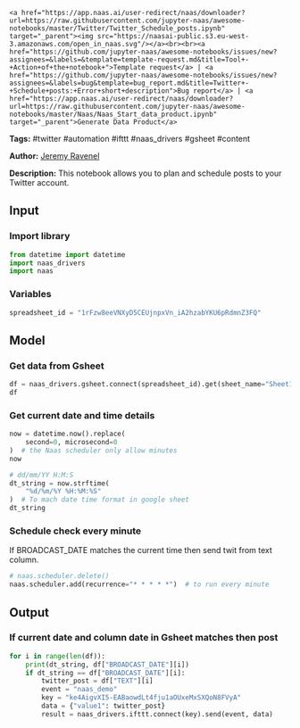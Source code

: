     <a href="https://app.naas.ai/user-redirect/naas/downloader?url=https://raw.githubusercontent.com/jupyter-naas/awesome-notebooks/master/Twitter/Twitter_Schedule_posts.ipynb" target="_parent"><img src="https://naasai-public.s3.eu-west-3.amazonaws.com/open_in_naas.svg"/></a><br><br><a href="https://github.com/jupyter-naas/awesome-notebooks/issues/new?assignees=&labels=&template=template-request.md&title=Tool+-+Action+of+the+notebook+">Template request</a> | <a href="https://github.com/jupyter-naas/awesome-notebooks/issues/new?assignees=&labels=bug&template=bug_report.md&title=Twitter+-+Schedule+posts:+Error+short+description">Bug report</a> | <a href="https://app.naas.ai/user-redirect/naas/downloader?url=https://raw.githubusercontent.com/jupyter-naas/awesome-notebooks/master/Naas/Naas_Start_data_product.ipynb" target="_parent">Generate Data Product</a>

**Tags:** #twitter #automation #ifttt #naas_drivers #gsheet #content

**Author:** [Jeremy Ravenel](https://www.linkedin.com/in/ACoAAAJHE7sB5OxuKHuzguZ9L6lfDHqw--cdnJg/)

**Description:** This notebook allows you to plan and schedule posts to your Twitter account.

## Input

### Import library


```python
from datetime import datetime
import naas_drivers
import naas
```

### Variables


```python
spreadsheet_id = "1rFzw8eeVNXyD5CEUjnpxVn_iA2hzabYKU6pRdmnZ3FQ"
```

## Model

### Get data from Gsheet


```python
df = naas_drivers.gsheet.connect(spreadsheet_id).get(sheet_name="Sheet1")
df
```

### Get current date and time details


```python
now = datetime.now().replace(
    second=0, microsecond=0
)  # the Naas scheduler only allow minutes
now
```


```python
# dd/mm/YY H:M:S
dt_string = now.strftime(
    "%d/%m/%Y %H:%M:%S"
)  # To mach date time format in google sheet
dt_string
```

### Schedule check every minute
If BROADCAST_DATE matches the current time then send twit from text column.


```python
# naas.scheduler.delete()
naas.scheduler.add(recurrence="* * * * *")  # to run every minute
```

## Output

### If current date and column date in Gsheet matches then post


```python
for i in range(len(df)):
    print(dt_string, df["BROADCAST_DATE"][i])
    if dt_string == df["BROADCAST_DATE"][i]:
        twitter_post = df["TEXT"][i]
        event = "naas_demo"
        key = "ke4AigvXI5-EABaowdLt4fju1aOUxeMxSXQoN8FVyA"
        data = {"value1": twitter_post}
        result = naas_drivers.ifttt.connect(key).send(event, data)
```
